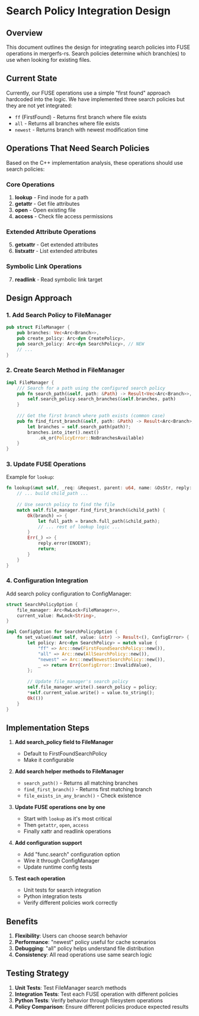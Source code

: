 # Search Policy Integration Design

## Overview

This document outlines the design for integrating search policies into FUSE operations in mergerfs-rs. Search policies determine which branch(es) to use when looking for existing files.

## Current State

Currently, our FUSE operations use a simple "first found" approach hardcoded into the logic. We have implemented three search policies but they are not yet integrated:
- `ff` (FirstFound) - Returns first branch where file exists
- `all` - Returns all branches where file exists  
- `newest` - Returns branch with newest modification time

## Operations That Need Search Policies

Based on the C++ implementation analysis, these operations should use search policies:

### Core Operations
1. **lookup** - Find inode for a path
2. **getattr** - Get file attributes
3. **open** - Open existing file
4. **access** - Check file access permissions

### Extended Attribute Operations
5. **getxattr** - Get extended attributes
6. **listxattr** - List extended attributes

### Symbolic Link Operations
7. **readlink** - Read symbolic link target

## Design Approach

### 1. Add Search Policy to FileManager

```rust
pub struct FileManager {
    pub branches: Vec<Arc<Branch>>,
    pub create_policy: Arc<dyn CreatePolicy>,
    pub search_policy: Arc<dyn SearchPolicy>, // NEW
    // ...
}
```

### 2. Create Search Method in FileManager

```rust
impl FileManager {
    /// Search for a path using the configured search policy
    pub fn search_path(&self, path: &Path) -> Result<Vec<Arc<Branch>>, PolicyError> {
        self.search_policy.search_branches(&self.branches, path)
    }
    
    /// Get the first branch where path exists (common case)
    pub fn find_first_branch(&self, path: &Path) -> Result<Arc<Branch>, PolicyError> {
        let branches = self.search_path(path)?;
        branches.into_iter().next()
            .ok_or(PolicyError::NoBranchesAvailable)
    }
}
```

### 3. Update FUSE Operations

Example for `lookup`:

```rust
fn lookup(&mut self, _req: &Request, parent: u64, name: &OsStr, reply: ReplyEntry) {
    // ... build child_path ...
    
    // Use search policy to find the file
    match self.file_manager.find_first_branch(&child_path) {
        Ok(branch) => {
            let full_path = branch.full_path(&child_path);
            // ... rest of lookup logic ...
        }
        Err(_) => {
            reply.error(ENOENT);
            return;
        }
    }
}
```

### 4. Configuration Integration

Add search policy configuration to ConfigManager:

```rust
struct SearchPolicyOption {
    file_manager: Arc<RwLock<FileManager>>,
    current_value: RwLock<String>,
}

impl ConfigOption for SearchPolicyOption {
    fn set_value(&mut self, value: &str) -> Result<(), ConfigError> {
        let policy: Arc<dyn SearchPolicy> = match value {
            "ff" => Arc::new(FirstFoundSearchPolicy::new()),
            "all" => Arc::new(AllSearchPolicy::new()),
            "newest" => Arc::new(NewestSearchPolicy::new()),
            _ => return Err(ConfigError::InvalidValue),
        };
        
        // Update file_manager's search policy
        self.file_manager.write().search_policy = policy;
        *self.current_value.write() = value.to_string();
        Ok(())
    }
}
```

## Implementation Steps

1. **Add search_policy field to FileManager**
   - Default to FirstFoundSearchPolicy
   - Make it configurable

2. **Add search helper methods to FileManager**
   - `search_path()` - Returns all matching branches
   - `find_first_branch()` - Returns first matching branch
   - `file_exists_in_any_branch()` - Check existence

3. **Update FUSE operations one by one**
   - Start with `lookup` as it's most critical
   - Then `getattr`, `open`, `access`
   - Finally xattr and readlink operations

4. **Add configuration support**
   - Add "func.search" configuration option
   - Wire it through ConfigManager
   - Update runtime config tests

5. **Test each operation**
   - Unit tests for search integration
   - Python integration tests
   - Verify different policies work correctly

## Benefits

1. **Flexibility**: Users can choose search behavior
2. **Performance**: "newest" policy useful for cache scenarios
3. **Debugging**: "all" policy helps understand file distribution
4. **Consistency**: All read operations use same search logic

## Testing Strategy

1. **Unit Tests**: Test FileManager search methods
2. **Integration Tests**: Test each FUSE operation with different policies
3. **Python Tests**: Verify behavior through filesystem operations
4. **Policy Comparison**: Ensure different policies produce expected results
